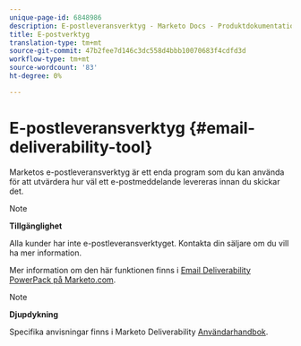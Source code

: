 ```yaml
---
unique-page-id: 6848986
description: E-postleveransverktyg - Marketo Docs - Produktdokumentation
title: E-postverktyg
translation-type: tm+mt
source-git-commit: 47b2fee7d146c3dc558d4bbb10070683f4cdfd3d
workflow-type: tm+mt
source-wordcount: '83'
ht-degree: 0%

---
```



# E-postleveransverktyg {#email-deliverability-tool}

Marketos e-postleveransverktyg är ett enda program som du kan använda för att utvärdera hur väl ett e-postmeddelande levereras innan du skickar det.

>[!NOTE]
>
>**Tillgänglighet**
>
>Alla kunder har inte e-postleveransverktyget. Kontakta din säljare om du vill ha mer information.

Mer information om den här funktionen finns i [Email Deliverability PowerPack på Marketo.com](https://www.marketo.com/software/email-marketing/email-deliverability/deliverability-packages/).

>[!NOTE]
>
>**Djupdykning**
>
>Specifika anvisningar finns i Marketo Deliverability [Användarhandbok](https://250ok.com/guides/marketo/).

